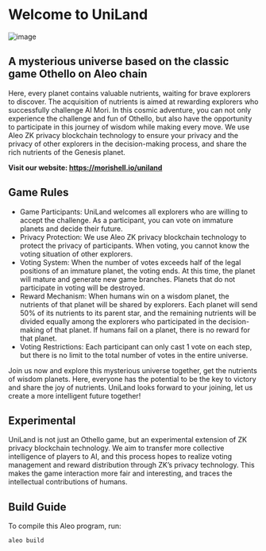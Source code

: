 # Welcome to UniLand

![image](https://github.com/morishell/uniland-contract/assets/100350726/ca28aa2d-6c8f-4098-a26f-1e8051603e23)


## A mysterious universe based on the classic game Othello on Aleo chain

Here, every planet contains valuable nutrients, waiting for brave explorers to discover. The acquisition of nutrients is aimed at rewarding explorers who successfully challenge AI Mori. In this cosmic adventure, you can not only experience the challenge and fun of Othello, but also have the opportunity to participate in this journey of wisdom while making every move. We use Aleo ZK privacy blockchain technology to ensure your privacy and the privacy of other explorers in the decision-making process, and share the rich nutrients of the Genesis planet.

**Visit our website: https://morishell.io/uniland**

## Game Rules

- Game Participants: UniLand welcomes all explorers who are willing to accept the challenge. As a participant, you can vote on immature planets and decide their future.
- Privacy Protection: We use Aleo ZK privacy blockchain technology to protect the privacy of participants. When voting, you cannot know the voting situation of other explorers.
- Voting System: When the number of votes exceeds half of the legal positions of an immature planet, the voting ends. At this time, the planet will mature and generate new game branches. Planets that do not participate in voting will be destroyed.
- Reward Mechanism: When humans win on a wisdom planet, the nutrients of that planet will be shared by explorers. Each planet will send 50% of its nutrients to its parent star, and the remaining nutrients will be divided equally among the explorers who participated in the decision-making of that planet. If humans fail on a planet, there is no reward for that planet.
- Voting Restrictions: Each participant can only cast 1 vote on each step, but there is no limit to the total number of votes in the entire universe.

Join us now and explore this mysterious universe together, get the nutrients of wisdom planets. Here, everyone has the potential to be the key to victory and share the joy of nutrients. UniLand looks forward to your joining, let us create a more intelligent future together!

## Experimental

UniLand is not just an Othello game, but an experimental extension of ZK privacy blockchain technology. We aim to transfer more collective intelligence of players to AI, and this process hopes to realize voting management and reward distribution through ZK’s privacy technology. This makes the game interaction more fair and interesting, and traces the intellectual contributions of humans.  


## Build Guide

To compile this Aleo program, run:

```sh
aleo build
```
